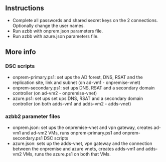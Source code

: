 ## Instructions

- Complete all passwords and shared secret keys on the 2 connections. Optionally change the user names.
- Run azbb with onprem.json parameters file.
- Run azbb with azure.json parameters file.

## More info

### DSC scripts
- onprem-primary.ps1: set ups the AD forest, DNS, RSAT and the replication site, link and subnet (on ad-vm1 - onpremise-vnet)
- onprem-secondary.ps1: set ups DNS, RSAT and a secondary domain controller (on ad-vm2 - onpremise-vnet)
- azure.ps1: set ups set ups DNS, RSAT and a secondary domain controller (on both adds-vm1 and adds-vm2 - adds-vnet)

### azbb2 parameter files
- onprem.json: set ups the onpremise-vnet and vpn gateway, creates ad-vm1 and ad-vm2 VMs, runs onprem-primary.ps1 and onprem-secondary.ps1 DSC scripts
- azure.json: sets up the adds-vnet, vpn gateway and the connection between the onpremise and azure vnets, creates adds-vm1 and adds-vm2 VMs, runs the azure.ps1 on both that VMs.